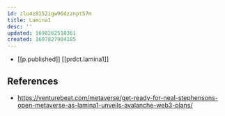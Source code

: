 ```yaml
---
id: zlu4z8152igw96dzznpt57m
title: Lamina1
desc: ''
updated: 1698262518361
created: 1697827904185
---
```


- [[p.published]] [[prdct.lamina1]]

## References

- https://venturebeat.com/metaverse/get-ready-for-neal-stephensons-open-metaverse-as-lamina1-unveils-avalanche-web3-plans/